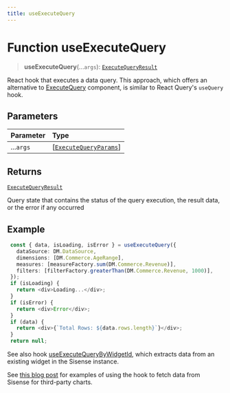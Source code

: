 ```yaml
---
title: useExecuteQuery
---
```


# Function useExecuteQuery

> **useExecuteQuery**(...`args`): [`ExecuteQueryResult`](../type-aliases/type-alias.ExecuteQueryResult.md)

React hook that executes a data query.
This approach, which offers an alternative to [ExecuteQuery](function.ExecuteQuery.md) component, is similar to React Query's `useQuery` hook.

## Parameters

| Parameter | Type |
| :------ | :------ |
| ...`args` | [[`ExecuteQueryParams`](../interfaces/interface.ExecuteQueryParams.md)] |

## Returns

[`ExecuteQueryResult`](../type-aliases/type-alias.ExecuteQueryResult.md)

Query state that contains the status of the query execution, the result data, or the error if any occurred

## Example

```ts
 const { data, isLoading, isError } = useExecuteQuery({
   dataSource: DM.DataSource,
   dimensions: [DM.Commerce.AgeRange],
   measures: [measureFactory.sum(DM.Commerce.Revenue)],
   filters: [filterFactory.greaterThan(DM.Commerce.Revenue, 1000)],
 });
 if (isLoading) {
   return <div>Loading...</div>;
 }
 if (isError) {
   return <div>Error</div>;
 }
 if (data) {
   return <div>{`Total Rows: ${data.rows.length}`}</div>;
 }
 return null;
```

See also hook [useExecuteQueryByWidgetId](../fusion-embed/function.useExecuteQueryByWidgetId.md), which extracts data from an existing widget in the Sisense instance.

See [this blog post]( https://www.sisense.com/blog/take-control-of-your-data-visualizations/) for examples
of using the hook to fetch data from Sisense for third-party charts.
